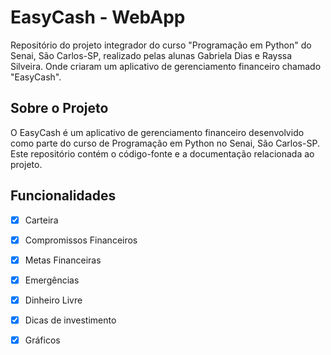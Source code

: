 # EasyCash - WebApp

Repositório do projeto integrador do curso "Programação em Python" do Senai, São Carlos-SP, realizado pelas alunas Gabriela Dias e Rayssa Silveira. Onde criaram um aplicativo de gerenciamento financeiro chamado "EasyCash".

## Sobre o Projeto

O EasyCash é um aplicativo de gerenciamento financeiro desenvolvido como parte do curso de Programação em Python no Senai, São Carlos-SP. Este repositório contém o código-fonte e a documentação relacionada ao projeto.

## Funcionalidades

- [x] Carteira 
- [x] Compromissos Financeiros
- [x] Metas Financeiras
- [x] Emergências
- [x] Dinheiro Livre
- [x] Dicas de investimento
- [x] Gráficos

